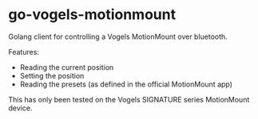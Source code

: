 # go-vogels-motionmount

Golang client for controlling a Vogels MotionMount over bluetooth.

Features:
- Reading the current position
- Setting the position
- Reading the presets (as defined in the official MotionMount app)

This has only been tested on the Vogels SIGNATURE series MotionMount device.